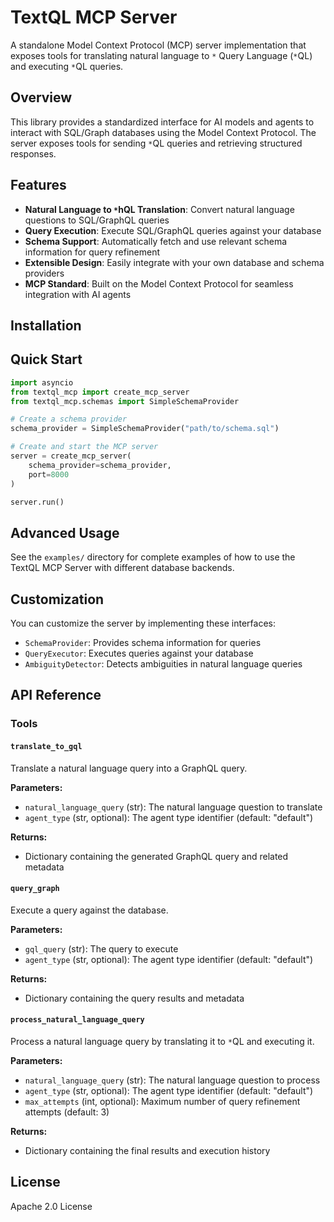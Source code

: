 # TextQL MCP Server

A standalone Model Context Protocol (MCP) server implementation that exposes tools for translating natural language to `*` Query Language (`*`QL) and executing `*`QL queries.

## Overview

This library provides a standardized interface for AI models and agents to interact with SQL/Graph databases using the Model Context Protocol. The server exposes tools for sending `*`QL queries and retrieving structured responses.

## Features

- **Natural Language to `*`hQL Translation**: Convert natural language questions to SQL/GraphQL queries
- **Query Execution**: Execute SQL/GraphQL queries against your database
- **Schema Support**: Automatically fetch and use relevant schema information for query refinement
- **Extensible Design**: Easily integrate with your own database and schema providers
- **MCP Standard**: Built on the Model Context Protocol for seamless integration with AI agents

## Installation



## Quick Start

```python
import asyncio
from textql_mcp import create_mcp_server
from textql_mcp.schemas import SimpleSchemaProvider

# Create a schema provider
schema_provider = SimpleSchemaProvider("path/to/schema.sql")

# Create and start the MCP server
server = create_mcp_server(
    schema_provider=schema_provider,
    port=8000
)

server.run()
```

## Advanced Usage

See the `examples/` directory for complete examples of how to use the TextQL MCP Server with different database backends.

## Customization

You can customize the server by implementing these interfaces:

- `SchemaProvider`: Provides schema information for queries
- `QueryExecutor`: Executes queries against your database
- `AmbiguityDetector`: Detects ambiguities in natural language queries

## API Reference

### Tools

#### `translate_to_gql`

Translate a natural language query into a GraphQL query.

**Parameters:**
- `natural_language_query` (str): The natural language question to translate
- `agent_type` (str, optional): The agent type identifier (default: "default")

**Returns:**
- Dictionary containing the generated GraphQL query and related metadata

#### `query_graph`

Execute a query against the database.

**Parameters:**
- `gql_query` (str): The query to execute
- `agent_type` (str, optional): The agent type identifier (default: "default")

**Returns:**
- Dictionary containing the query results and metadata

#### `process_natural_language_query`

Process a natural language query by translating it to `*`QL and executing it.

**Parameters:**
- `natural_language_query` (str): The natural language question to process
- `agent_type` (str, optional): The agent type identifier (default: "default")
- `max_attempts` (int, optional): Maximum number of query refinement attempts (default: 3)

**Returns:**
- Dictionary containing the final results and execution history

## License

Apache 2.0 License

